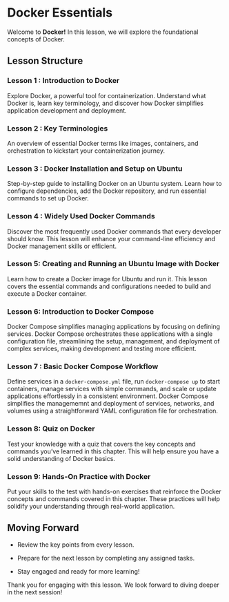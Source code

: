 # Docker Essentials

Welcome to **Docker!** In this lesson, we will explore the foundational concepts of Docker.


## Lesson Structure

### Lesson 1 :  Introduction to Docker

Explore Docker, a powerful tool for containerization. Understand what Docker is, learn key terminology, and discover how Docker simplifies application development and deployment.

### Lesson 2 : Key Terminologies
An overview of essential Docker terms like images, containers, and orchestration to kickstart your containerization journey.

### Lesson 3 : Docker Installation and Setup on Ubuntu

Step-by-step guide to installing Docker on an Ubuntu system. Learn how to configure dependencies, add the Docker repository, and run essential commands to set up Docker.


### Lesson 4 : Widely Used Docker Commands  

Discover the most frequently used Docker commands that every developer should know. This lesson will enhance your command-line efficiency and Docker management skills or efficient.

### Lesson 5: Creating and Running an Ubuntu Image with Docker

Learn how to create a Docker image for Ubuntu and run it. This lesson covers the essential commands and configurations needed to build and execute a Docker container.

### Lesson 6: Introduction to Docker Compose

Docker Compose simplifies managing applications by focusing on defining services. Docker Compose orchestrates these applications with a single configuration file, streamlining the setup, management, and deployment of complex services, making development and testing more efficient.

### Lesson 7 :  Basic Docker Compose Workflow
Define services in a `docker-compose.yml` file, run `docker-compose up` to start containers, manage services with simple commands, and scale or update applications effortlessly in a consistent environment. Docker Compose simplifies the managememnt and deployment of services, networks, and volumes using a straightforward YAML configuration file for orchestration.

### Lesson 8: Quiz on Docker

  Test your knowledge with a quiz that covers the key concepts and commands you’ve learned in this chapter. This will help ensure you have a solid understanding of Docker basics.

  
### Lesson 9: Hands-On Practice with Docker

Put your skills to the test with hands-on exercises that reinforce the Docker concepts and commands covered in this chapter. These practices will help solidify your understanding through real-world application.

## Moving Forward

- Review the key points from every lesson.

- Prepare for the next lesson by completing any assigned tasks.

- Stay engaged and ready for more learning!

Thank you for engaging with this lesson. We look forward to diving deeper in the next session!


<!--stackedit_data:
eyJoaXN0b3J5IjpbMTE4NDI1MTkyMCwtMTEyNDQ4OTQ5NywtNz
Y1ODQ5ODUzLC01NzM5ODY5NTEsMTM2MDYyMDAxMywxMjAyODIw
NjY2LDIwMTg0NzQ1MTIsMjAxNTY4NzMwNCwtMTQ0NTc0OTk5MC
wxNjc4MjY3ODU5LC0xMTcxNzEyNDc4LC01MjIwMDA2NSwtNzMy
OTE3ODcyLC03MzI5MTc4NzJdfQ==
-->